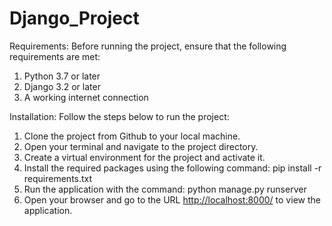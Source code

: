 ﻿# Django_Project
Requirements:
Before running the project, ensure that the following requirements are met:

1. Python 3.7 or later
2. Django 3.2 or later
3. A working internet connection

Installation:
Follow the steps below to run the project:

1. Clone the project from Github to your local machine.
2. Open your terminal and navigate to the project directory.
3. Create a virtual environment for the project and activate it.
4. Install the required packages using the following command: pip install -r requirements.txt
5. Run the application with the command: python manage.py runserver
6. Open your browser and go to the URL [http://localhost:8000/](http://localhost:8000/) to view the application.
